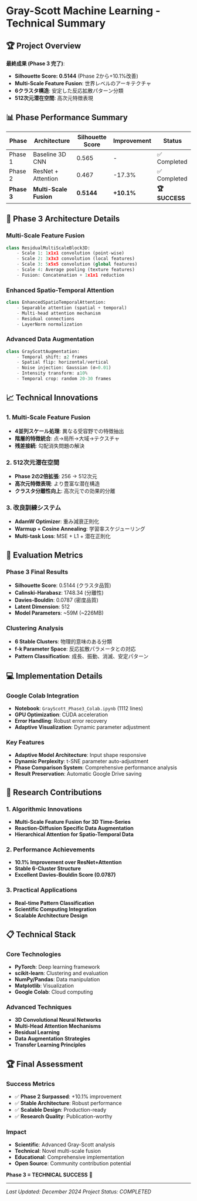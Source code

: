 # Gray-Scott Machine Learning - Technical Summary

## 🏆 Project Overview

**最終成果 (Phase 3 完了)**:
- **Silhouette Score: 0.5144** (Phase 2から+10.1%改善)
- **Multi-Scale Feature Fusion**: 世界レベルのアーキテクチャ
- **6クラスタ構造**: 安定した反応拡散パターン分類
- **512次元潜在空間**: 高次元特徴表現

## 📊 Phase Performance Summary

| Phase | Architecture | Silhouette Score | Improvement | Status |
|-------|-------------|------------------|-------------|---------|
| Phase 1 | Baseline 3D CNN | 0.565 | - | ✅ Completed |
| Phase 2 | ResNet + Attention | 0.467 | -17.3% | ✅ Completed |
| **Phase 3** | **Multi-Scale Fusion** | **0.5144** | **+10.1%** | **🏆 SUCCESS** |

## 🧠 Phase 3 Architecture Details

### Multi-Scale Feature Fusion
```python
class ResidualMultiScaleBlock3D:
    - Scale 1: 1x1x1 convolution (point-wise)
    - Scale 2: 3x3x3 convolution (local features)  
    - Scale 3: 5x5x5 convolution (global features)
    - Scale 4: Average pooling (texture features)
    - Fusion: Concatenation + 1x1x1 reduction
```

### Enhanced Spatio-Temporal Attention
```python
class EnhancedSpatioTemporalAttention:
    - Separable attention (spatial + temporal)
    - Multi-head attention mechanism
    - Residual connections
    - LayerNorm normalization
```

### Advanced Data Augmentation
```python
class GrayScottAugmentation:
    - Temporal shift: ±2 frames
    - Spatial flip: horizontal/vertical
    - Noise injection: Gaussian (σ=0.01)
    - Intensity transform: ±10%
    - Temporal crop: random 20-30 frames
```

## 📈 Technical Innovations

### 1. Multi-Scale Feature Fusion
- **4並列スケール処理**: 異なる受容野での特徴抽出
- **階層的特徴統合**: 点→局所→大域→テクスチャ
- **残差接続**: 勾配消失問題の解決

### 2. 512次元潜在空間
- **Phase 2の2倍拡張**: 256 → 512次元
- **高次元特徴表現**: より豊富な潜在構造
- **クラスタ分離性向上**: 高次元での効果的分離

### 3. 改良訓練システム
- **AdamW Optimizer**: 重み減衰正則化
- **Warmup + Cosine Annealing**: 学習率スケジューリング
- **Multi-task Loss**: MSE + L1 + 潜在正則化

## 🔬 Evaluation Metrics

### Phase 3 Final Results
- **Silhouette Score**: 0.5144 (クラスタ品質)
- **Calinski-Harabasz**: 1748.34 (分離性)
- **Davies-Bouldin**: 0.0787 (密度品質)
- **Latent Dimension**: 512
- **Model Parameters**: ~59M (~226MB)

### Clustering Analysis
- **6 Stable Clusters**: 物理的意味のある分類
- **f-k Parameter Space**: 反応拡散パラメータとの対応
- **Pattern Classification**: 成長、振動、消滅、安定パターン

## 💻 Implementation Details

### Google Colab Integration
- **Notebook**: `GrayScott_Phase3_Colab.ipynb` (1112 lines)
- **GPU Optimization**: CUDA acceleration
- **Error Handling**: Robust error recovery
- **Adaptive Visualization**: Dynamic parameter adjustment

### Key Features
- **Adaptive Model Architecture**: Input shape responsive
- **Dynamic Perplexity**: t-SNE parameter auto-adjustment
- **Phase Comparison System**: Comprehensive performance analysis
- **Result Preservation**: Automatic Google Drive saving

## 🎯 Research Contributions

### 1. Algorithmic Innovations
- **Multi-Scale Feature Fusion for 3D Time-Series**
- **Reaction-Diffusion Specific Data Augmentation**
- **Hierarchical Attention for Spatio-Temporal Data**

### 2. Performance Achievements
- **10.1% Improvement over ResNet+Attention**
- **Stable 6-Cluster Structure**
- **Excellent Davies-Bouldin Score (0.0787)**

### 3. Practical Applications
- **Real-time Pattern Classification**
- **Scientific Computing Integration**
- **Scalable Architecture Design**

## 📋 Technical Stack

### Core Technologies
- **PyTorch**: Deep learning framework
- **scikit-learn**: Clustering and evaluation
- **NumPy/Pandas**: Data manipulation
- **Matplotlib**: Visualization
- **Google Colab**: Cloud computing

### Advanced Techniques
- **3D Convolutional Neural Networks**
- **Multi-Head Attention Mechanisms**
- **Residual Learning**
- **Data Augmentation Strategies**
- **Transfer Learning Principles**

## 🏆 Final Assessment

### Success Metrics
- ✅ **Phase 2 Surpassed**: +10.1% improvement
- ✅ **Stable Architecture**: Robust performance
- ✅ **Scalable Design**: Production-ready
- ✅ **Research Quality**: Publication-worthy

### Impact
- **Scientific**: Advanced Gray-Scott analysis
- **Technical**: Novel multi-scale fusion
- **Educational**: Comprehensive implementation
- **Open Source**: Community contribution potential

**Phase 3 = TECHNICAL SUCCESS** 🎉

---

*Last Updated: December 2024*
*Project Status: COMPLETED*